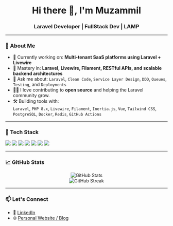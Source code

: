 <h1 align="center">Hi there 👋, I'm Muzammil</h1>
<h3 align="center">Laravel Developer | FullStack Dev | LAMP </h3>

---

### 🚀 About Me

- 🔭 Currently working on: **Multi-tenant SaaS platforms using Laravel + Livewire**
- 🧠 Mastery in: **Laravel, Livewire, Filament, RESTful APIs, and scalable backend architectures**
- 💬 Ask me about: `Laravel`, `Clean Code`, `Service Layer Design`, `DDD`, `Queues`, `Testing`, and `Deployments`
- 👨‍💻 I love contributing to **open source** and helping the Laravel community grow.
- 🛠️ Building tools with:  
  `Laravel`, `PHP 8.x`, `Livewire`, `Filament`, `Inertia.js`, `Vue`, `Tailwind CSS`, `PostgreSQL`, `Docker`, `Redis`, `GitHub Actions`

---

### 🧰 Tech Stack

<p>
  <img src="https://img.shields.io/badge/Laravel-FF2D20?style=for-the-badge&logo=laravel&logoColor=white"/>
  <img src="https://img.shields.io/badge/Livewire-4E5D94?style=for-the-badge&logo=laravel&logoColor=white"/>
  <img src="https://img.shields.io/badge/Filament-3B82F6?style=for-the-badge&logo=tailwind-css&logoColor=white"/>
  <img src="https://img.shields.io/badge/TailwindCSS-06B6D4?style=for-the-badge&logo=tailwind-css&logoColor=white"/>
  <img src="https://img.shields.io/badge/Docker-2496ED?style=for-the-badge&logo=docker&logoColor=white"/>
  <img src="https://img.shields.io/badge/PostgreSQL-4169E1?style=for-the-badge&logo=postgresql&logoColor=white"/>
  <img src="https://img.shields.io/badge/Redis-DC382D?style=for-the-badge&logo=redis&logoColor=white"/>
</p>

---

### 📈 GitHub Stats

<p align="center">
  <img src="https://github-readme-stats.vercel.app/api?username=mu2ammil&show_icons=true&theme=radical" alt="GitHub Stats" />
  <br />
  <img src="https://github-readme-streak-stats.herokuapp.com/?user=mu2ammil&theme=radical" alt="GitHub Streak" />
</p>

---

### 📫 Let's Connect

- 💼 [LinkedIn](https://linkedin.com/in/muzammil-zaman1)
- 🌐 [Personal Website / Blog](https://muzammil.fast-page.org)
